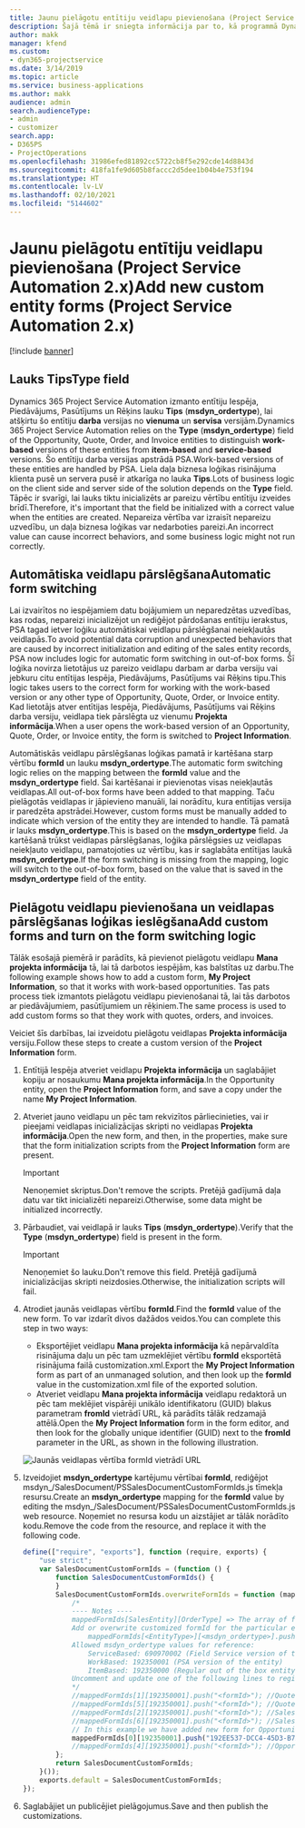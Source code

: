 ```yaml
---
title: Jaunu pielāgotu entītiju veidlapu pievienošana (Project Service Automation 2.x)
description: Šajā tēmā ir sniegta informācija par to, kā programmā Dynamics 365 Project Service Automation 2.x pievienot pielāgotas entītiju veidlapas iespējām, piedāvājumiem, pasūtījumiem vai rēķiniem.
author: makk
manager: kfend
ms.custom:
- dyn365-projectservice
ms.date: 3/14/2019
ms.topic: article
ms.service: business-applications
ms.author: makk
audience: admin
search.audienceType:
- admin
- customizer
search.app:
- D365PS
- ProjectOperations
ms.openlocfilehash: 31986efed81892cc5722cb8f5e292cde14d8843d
ms.sourcegitcommit: 418fa1fe9d605b8faccc2d5dee1b04b4e753f194
ms.translationtype: HT
ms.contentlocale: lv-LV
ms.lasthandoff: 02/10/2021
ms.locfileid: "5144602"
---
```

# <a name="add-new-custom-entity-forms-project-service-automation-2x"></a><span data-ttu-id="2594d-103">Jaunu pielāgotu entītiju veidlapu pievienošana (Project Service Automation 2.x)</span><span class="sxs-lookup"><span data-stu-id="2594d-103">Add new custom entity forms (Project Service Automation 2.x)</span></span>

[!include [banner](../../includes/psa-now-project-operations.md)]

## <a name="type-field"></a><span data-ttu-id="2594d-104">Lauks Tips</span><span class="sxs-lookup"><span data-stu-id="2594d-104">Type field</span></span> 

<span data-ttu-id="2594d-105">Dynamics 365 Project Service Automation izmanto entītiju Iespēja, Piedāvājums, Pasūtījums un Rēķins lauku **Tips** (**msdyn\_ordertype**), lai atšķirtu šo entītiju **darba** versijas no **vienuma** un **servisa** versijām.</span><span class="sxs-lookup"><span data-stu-id="2594d-105">Dynamics 365 Project Service Automation relies on the **Type** (**msdyn\_ordertype**) field of the Opportunity, Quote, Order, and Invoice entities to distinguish **work-based** versions of these entities from **item-based** and **service-based** versions.</span></span> <span data-ttu-id="2594d-106">Šo entītiju darba versijas apstrādā PSA.</span><span class="sxs-lookup"><span data-stu-id="2594d-106">Work-based versions of these entities are handled by PSA.</span></span> <span data-ttu-id="2594d-107">Liela daļa biznesa loģikas risinājuma klienta pusē un servera pusē ir atkarīga no lauka **Tips**.</span><span class="sxs-lookup"><span data-stu-id="2594d-107">Lots of business logic on the client side and server side of the solution depends on the **Type** field.</span></span> <span data-ttu-id="2594d-108">Tāpēc ir svarīgi, lai lauks tiktu inicializēts ar pareizu vērtību entītiju izveides brīdī.</span><span class="sxs-lookup"><span data-stu-id="2594d-108">Therefore, it's important that the field be initialized with a correct value when the entities are created.</span></span> <span data-ttu-id="2594d-109">Nepareiza vērtība var izraisīt nepareizu uzvedību, un daļa biznesa loģikas var nedarboties pareizi.</span><span class="sxs-lookup"><span data-stu-id="2594d-109">An incorrect value can cause incorrect behaviors, and some business logic might not run correctly.</span></span>

## <a name="automatic-form-switching"></a><span data-ttu-id="2594d-110">Automātiska veidlapu pārslēgšana</span><span class="sxs-lookup"><span data-stu-id="2594d-110">Automatic form switching</span></span>

<span data-ttu-id="2594d-111">Lai izvairītos no iespējamiem datu bojājumiem un neparedzētas uzvedības, kas rodas, nepareizi inicializējot un rediģējot pārdošanas entītiju ierakstus, PSA tagad ietver loģiku automātiskai veidlapu pārslēgšanai neiekļautās veidlapās.</span><span class="sxs-lookup"><span data-stu-id="2594d-111">To avoid potential data corruption and unexpected behaviors that are caused by incorrect initialization and editing of the sales entity records, PSA now includes logic for automatic form switching in out-of-box forms.</span></span> <span data-ttu-id="2594d-112">Šī loģika novirza lietotājus uz pareizo veidlapu darbam ar darba versiju vai jebkuru citu entītijas Iespēja, Piedāvājums, Pasūtījums vai Rēķins tipu.</span><span class="sxs-lookup"><span data-stu-id="2594d-112">This logic takes users to the correct form for working with the work-based version or any other type of Opportunity, Quote, Order, or Invoice entity.</span></span> <span data-ttu-id="2594d-113">Kad lietotājs atver entītijas Iespēja, Piedāvājums, Pasūtījums vai Rēķins darba versiju, veidlapa tiek pārslēgta uz vienumu **Projekta informācija**.</span><span class="sxs-lookup"><span data-stu-id="2594d-113">When a user opens the work-based version of an Opportunity, Quote, Order, or Invoice entity, the form is switched to **Project Information**.</span></span>

<span data-ttu-id="2594d-114">Automātiskās veidlapu pārslēgšanas loģikas pamatā ir kartēšana starp vērtību **formId** un lauku **msdyn\_ordertype**.</span><span class="sxs-lookup"><span data-stu-id="2594d-114">The automatic form switching logic relies on the mapping between the **formId** value and the **msdyn\_ordertype** field.</span></span> <span data-ttu-id="2594d-115">Šai kartēšanai ir pievienotas visas neiekļautās veidlapas.</span><span class="sxs-lookup"><span data-stu-id="2594d-115">All out-of-box forms have been added to that mapping.</span></span> <span data-ttu-id="2594d-116">Taču pielāgotās veidlapas ir jāpievieno manuāli, lai norādītu, kura entītijas versija ir paredzēta apstrādei.</span><span class="sxs-lookup"><span data-stu-id="2594d-116">However, custom forms must be manually added to indicate which version of the entity they are intended to handle.</span></span> <span data-ttu-id="2594d-117">Tā pamatā ir lauks **msdyn\_ordertype**.</span><span class="sxs-lookup"><span data-stu-id="2594d-117">This is based on the **msdyn\_ordertype** field.</span></span> <span data-ttu-id="2594d-118">Ja kartēšanā trūkst veidlapas pārslēgšanas, loģika pārslēgsies uz veidlapas neiekļauto veidlapu, pamatojoties uz vērtību, kas ir saglabāta entītijas laukā **msdyn\_ordertype**.</span><span class="sxs-lookup"><span data-stu-id="2594d-118">If the form switching is missing from the mapping, logic will switch to the out-of-box form, based on the value that is saved in the **msdyn\_ordertype** field of the entity.</span></span>

## <a name="add-custom-forms-and-turn-on-the-form-switching-logic"></a><span data-ttu-id="2594d-119">Pielāgotu veidlapu pievienošana un veidlapas pārslēgšanas loģikas ieslēgšana</span><span class="sxs-lookup"><span data-stu-id="2594d-119">Add custom forms and turn on the form switching logic</span></span>

<span data-ttu-id="2594d-120">Tālāk esošajā piemērā ir parādīts, kā pievienot pielāgotu veidlapu **Mana projekta informācija** tā, lai tā darbotos iespējām, kas balstītas uz darbu.</span><span class="sxs-lookup"><span data-stu-id="2594d-120">The following example shows how to add a custom form, **My Project Information**, so that it works with work-based opportunities.</span></span> <span data-ttu-id="2594d-121">Tas pats process tiek izmantots pielāgotu veidlapu pievienošanai tā, lai tās darbotos ar piedāvājumiem, pasūtījumiem un rēķiniem.</span><span class="sxs-lookup"><span data-stu-id="2594d-121">The same process is used to add custom forms so that they work with quotes, orders, and invoices.</span></span>

<span data-ttu-id="2594d-122">Veiciet šīs darbības, lai izveidotu pielāgotu veidlapas **Projekta informācija** versiju.</span><span class="sxs-lookup"><span data-stu-id="2594d-122">Follow these steps to create a custom version of the **Project Information** form.</span></span>

1. <span data-ttu-id="2594d-123">Entītijā Iespēja atveriet veidlapu **Projekta informācija** un saglabājiet kopiju ar nosaukumu **Mana projekta informācija**.</span><span class="sxs-lookup"><span data-stu-id="2594d-123">In the Opportunity entity, open the **Project Information** form, and save a copy under the name **My Project Information**.</span></span>
2. <span data-ttu-id="2594d-124">Atveriet jauno veidlapu un pēc tam rekvizītos pārliecinieties, vai ir pieejami veidlapas inicializācijas skripti no veidlapas **Projekta informācija**.</span><span class="sxs-lookup"><span data-stu-id="2594d-124">Open the new form, and then, in the properties, make sure that the form initialization scripts from the **Project Information** form are present.</span></span> 

    > [!IMPORTANT]
    > <span data-ttu-id="2594d-125">Nenoņemiet skriptus.</span><span class="sxs-lookup"><span data-stu-id="2594d-125">Don't remove the scripts.</span></span> <span data-ttu-id="2594d-126">Pretējā gadījumā daļa datu var tikt inicializēti nepareizi.</span><span class="sxs-lookup"><span data-stu-id="2594d-126">Otherwise, some data might be initialized incorrectly.</span></span>

3. <span data-ttu-id="2594d-127">Pārbaudiet, vai veidlapā ir lauks **Tips** (**msdyn\_ordertype**).</span><span class="sxs-lookup"><span data-stu-id="2594d-127">Verify that the **Type** (**msdyn\_ordertype**) field is present in the form.</span></span> 

    > [!IMPORTANT]
    > <span data-ttu-id="2594d-128">Nenoņemiet šo lauku.</span><span class="sxs-lookup"><span data-stu-id="2594d-128">Don't remove this field.</span></span> <span data-ttu-id="2594d-129">Pretējā gadījumā inicializācijas skripti neizdosies.</span><span class="sxs-lookup"><span data-stu-id="2594d-129">Otherwise, the initialization scripts will fail.</span></span>

4. <span data-ttu-id="2594d-130">Atrodiet jaunās veidlapas vērtību **formId**.</span><span class="sxs-lookup"><span data-stu-id="2594d-130">Find the **formId** value of the new form.</span></span> <span data-ttu-id="2594d-131">To var izdarīt divos dažādos veidos.</span><span class="sxs-lookup"><span data-stu-id="2594d-131">You can complete this step in two ways:</span></span>

    - <span data-ttu-id="2594d-132">Eksportējiet veidlapu **Mana projekta informācija** kā nepārvaldīta risinājuma daļu un pēc tam uzmeklējiet vērtību **formId** eksportētā risinājuma failā customization.xml.</span><span class="sxs-lookup"><span data-stu-id="2594d-132">Export the **My Project Information** form as part of an unmanaged solution, and then look up the **formId** value in the customization.xml file of the exported solution.</span></span>
    - <span data-ttu-id="2594d-133">Atveriet veidlapu **Mana projekta informācija** veidlapu redaktorā un pēc tam meklējiet vispārēji unikālo identifikatoru (GUID) blakus parametram **fromId** vietrādī URL, kā parādīts tālāk redzamajā attēlā.</span><span class="sxs-lookup"><span data-stu-id="2594d-133">Open the **My Project Information** form in the form editor, and then look for the globally unique identifier (GUID) next to the **fromId** parameter in the URL, as shown in the following illustration.</span></span>

    ![Jaunās veidlapas vērtība formId vietrādī URL](media/how-to-add-custom-forms-in-v2.0.png)

5. <span data-ttu-id="2594d-135">Izveidojiet **msdyn\_ordertype** kartējumu vērtībai **formId**, rediģējot msdyn\_/SalesDocument/PSSalesDocumentCustomFormIds.js tīmekļa resursu.</span><span class="sxs-lookup"><span data-stu-id="2594d-135">Create an **msdyn\_ordertype** mapping for the **formId** value by editing the msdyn\_/SalesDocument/PSSalesDocumentCustomFormIds.js web resource.</span></span> <span data-ttu-id="2594d-136">Noņemiet no resursa kodu un aizstājiet ar tālāk norādīto kodu.</span><span class="sxs-lookup"><span data-stu-id="2594d-136">Remove the code from the resource, and replace it with the following code.</span></span>

    ```javascript
    define(["require", "exports"], function (require, exports) {
        "use strict";
        var SalesDocumentCustomFormIds = (function () {
            function SalesDocumentCustomFormIds() {
            }
            SalesDocumentCustomFormIds.overwriteFormIds = function (mappedFormIds) {
                /*
                ---- Notes ----
                mappedFormIds[SalesEntity][OrderType] => The array of forms IDs that support particular entity and order type
                Add or overwrite customized formId for the particular entity and order type by calling:
                    mappedFormIds[<EntityType>][<msdyn_ordertype>].push("<formId>");
                Allowed msdyn_ordertype values for reference:
                    ServiceBased: 690970002 (Field Service version of the entity)
                    WorkBased: 192350001 (PSA version of the entity)
                    ItemBased: 192350000 (Regular out of the box entity)
                Uncomment and update one of the following lines to register custom PSA form for required entity:
                */      
                //mappedFormIds[1][192350001].push("<formId>"); //Quote
                //mappedFormIds[5][192350001].push("<formId>"); //Quote Line
                //mappedFormIds[2][192350001].push("<formId>"); //Sales Order
                //mappedFormIds[6][192350001].push("<formId>"); //Sales Order Line
                // In this example we have added new form for Opportunity
                mappedFormIds[0][192350001].push("192EE537-DCC4-45D3-B7AF-EA694B9113D2"); //Opportunity
                //mappedFormIds[4][192350001].push("<formId>"); //Opportunity Line
            };
            return SalesDocumentCustomFormIds;
        }());
        exports.default = SalesDocumentCustomFormIds;
    });
    ```

6. <span data-ttu-id="2594d-137">Saglabājiet un publicējiet pielāgojumus.</span><span class="sxs-lookup"><span data-stu-id="2594d-137">Save and then publish the customizations.</span></span>
